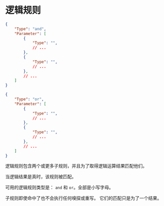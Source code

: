 # 逻辑规则

```json title="与"
{
    "Type": "and",
    "Parameter": [
        {
            "Type": "",
            // ...
        },
        {
            "Type": "",
            // ...
        },
        // ...
    ]
}
```

```json title="或"
{
    "Type": "or",
    "Parameter": [
        {
            "Type": "",
            // ...
        },
        {
            "Type": "",
            // ...
        },
        // ...
    ]
}
```

逻辑规则包含两个或更多子规则，并且为了取得逻辑运算结果匹配他们。

当逻辑结果是真时，该规则被匹配。

可用的逻辑规则类型是： `and` 和 `or`。全部是小写字母。

子规则即使命中了也不会执行任何嗅探或重写。
它们的匹配只是为了一个结果。
